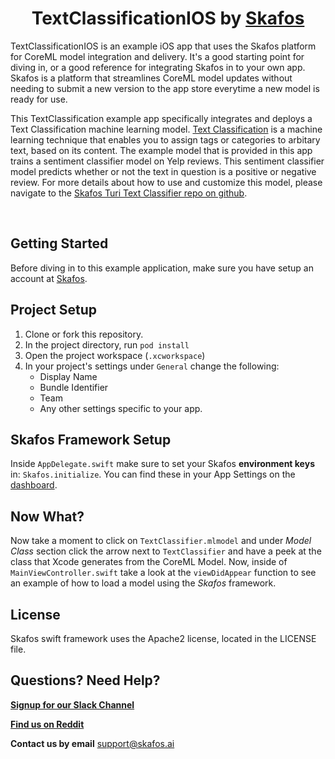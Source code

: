 <h1 align="center">TextClassificationIOS by <a href="https://skafos.ai">Skafos</a></h1>

TextClassificationIOS is an example iOS app that uses the Skafos platform for CoreML model integration and delivery. It's a good starting point for diving in, or a good reference for integrating Skafos in to your own app. Skafos is a platform that streamlines CoreML model updates without needing to submit a new version to the app store everytime a new model is ready for use.

This TextClassification example app specifically integrates and deploys a Text Classification machine learning model. [Text Classification](https://docs.metismachine.io/docs/text-classification) is a machine learning technique that enables you to assign tags or categories to arbitary text, based on its content. The example model that is provided in this app trains a sentiment classifier model on Yelp reviews. This sentiment classifier model predicts whether or not the text in question is a positive or negative review. For more details about how to use and customize this model, please navigate to the [Skafos Turi Text Classifier repo on github](https://github.com/skafos/TuriTextClassifier). 

<br>

## Getting Started

Before diving in to this example application, make sure you have setup an account at [Skafos](https://skafos.ai).

## Project Setup

1. Clone or fork this repository.
2. In the project directory, run `pod install`
3. Open the project workspace (`.xcworkspace`)
4. In your project's settings under `General` change the following:
    * Display Name
    * Bundle Identifier
    * Team
    * Any other settings specific to your app.

## Skafos Framework Setup
Inside `AppDelegate.swift` make sure to set your Skafos **environment keys** in: `Skafos.initialize`. You can find these in your App Settings on the [dashboard](https://dashboard.skafos.ai).

## Now What?

Now take a moment to click on `TextClassifier.mlmodel` and under *Model Class* section click the arrow next 
to `TextClassifier` and have a peek at the class that Xcode generates from the CoreML Model. Now, inside of 
`MainViewController.swift` take a look at the `viewDidAppear` function to see an example of
how to load a model using the *Skafos* framework.

## License
Skafos swift framework uses the Apache2 license, located in the LICENSE file.

## Questions? Need Help? 

[**Signup for our Slack Channel**](https://skafosai.slack.com/)

[**Find us on Reddit**](https://reddit.com/r/skafos)

**Contact us by email** <a href="mailto:..">support@skafos.ai</a>
